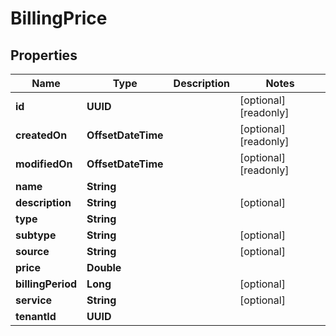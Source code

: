 

# BillingPrice


## Properties

Name | Type | Description | Notes
------------ | ------------- | ------------- | -------------
**id** | **UUID** |  |  [optional] [readonly]
**createdOn** | **OffsetDateTime** |  |  [optional] [readonly]
**modifiedOn** | **OffsetDateTime** |  |  [optional] [readonly]
**name** | **String** |  | 
**description** | **String** |  |  [optional]
**type** | **String** |  | 
**subtype** | **String** |  |  [optional]
**source** | **String** |  |  [optional]
**price** | **Double** |  | 
**billingPeriod** | **Long** |  |  [optional]
**service** | **String** |  |  [optional]
**tenantId** | **UUID** |  | 



